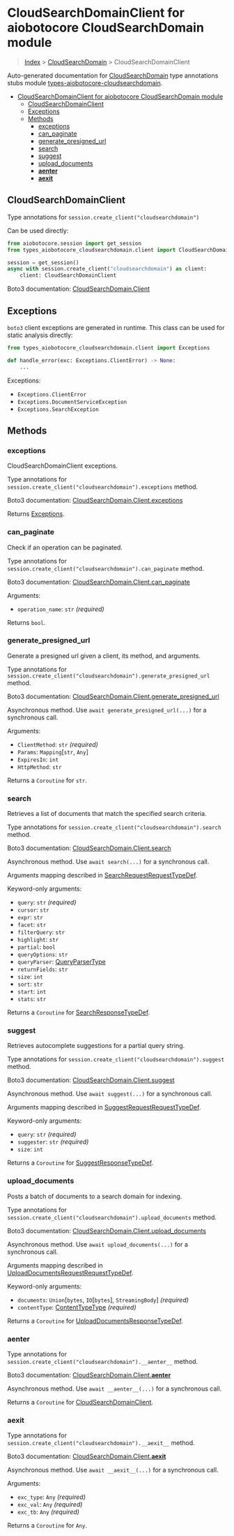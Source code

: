 <a id="cloudsearchdomainclient-for-aiobotocore-cloudsearchdomain-module"></a>

# CloudSearchDomainClient for aiobotocore CloudSearchDomain module

> [Index](..) > [CloudSearchDomain](.) > CloudSearchDomainClient

Auto-generated documentation for
[CloudSearchDomain](https://boto3.amazonaws.com/v1/documentation/api/latest/reference/services/cloudsearchdomain.html#CloudSearchDomain)
type annotations stubs module
[types-aiobotocore-cloudsearchdomain](https://pypi.org/project/types-aiobotocore-cloudsearchdomain/).

- [CloudSearchDomainClient for aiobotocore CloudSearchDomain module](#cloudsearchdomainclient-for-aiobotocore-cloudsearchdomain-module)
  - [CloudSearchDomainClient](#cloudsearchdomainclient)
  - [Exceptions](#exceptions)
  - [Methods](#methods)
    - [exceptions](#exceptions)
    - [can_paginate](#can_paginate)
    - [generate_presigned_url](#generate_presigned_url)
    - [search](#search)
    - [suggest](#suggest)
    - [upload_documents](#upload_documents)
    - [__aenter__](#__aenter__)
    - [__aexit__](#__aexit__)

<a id="cloudsearchdomainclient"></a>

## CloudSearchDomainClient

Type annotations for `session.create_client("cloudsearchdomain")`

Can be used directly:

```python
from aiobotocore.session import get_session
from types_aiobotocore_cloudsearchdomain.client import CloudSearchDomainClient

session = get_session()
async with session.create_client("cloudsearchdomain") as client:
    client: CloudSearchDomainClient
```

Boto3 documentation:
[CloudSearchDomain.Client](https://boto3.amazonaws.com/v1/documentation/api/latest/reference/services/cloudsearchdomain.html#CloudSearchDomain.Client)

<a id="exceptions"></a>

## Exceptions

`boto3` client exceptions are generated in runtime. This class can be used for
static analysis directly:

```python
from types_aiobotocore_cloudsearchdomain.client import Exceptions

def handle_error(exc: Exceptions.ClientError) -> None:
    ...
```

Exceptions:

- `Exceptions.ClientError`
- `Exceptions.DocumentServiceException`
- `Exceptions.SearchException`

<a id="methods"></a>

## Methods

<a id="exceptions"></a>

### exceptions

CloudSearchDomainClient exceptions.

Type annotations for `session.create_client("cloudsearchdomain").exceptions`
method.

Boto3 documentation:
[CloudSearchDomain.Client.exceptions](https://boto3.amazonaws.com/v1/documentation/api/latest/reference/services/cloudsearchdomain.html#CloudSearchDomain.Client.exceptions)

Returns [Exceptions](#exceptions).

<a id="can_paginate"></a>

### can_paginate

Check if an operation can be paginated.

Type annotations for `session.create_client("cloudsearchdomain").can_paginate`
method.

Boto3 documentation:
[CloudSearchDomain.Client.can_paginate](https://boto3.amazonaws.com/v1/documentation/api/latest/reference/services/cloudsearchdomain.html#CloudSearchDomain.Client.can_paginate)

Arguments:

- `operation_name`: `str` *(required)*

Returns `bool`.

<a id="generate_presigned_url"></a>

### generate_presigned_url

Generate a presigned url given a client, its method, and arguments.

Type annotations for
`session.create_client("cloudsearchdomain").generate_presigned_url` method.

Boto3 documentation:
[CloudSearchDomain.Client.generate_presigned_url](https://boto3.amazonaws.com/v1/documentation/api/latest/reference/services/cloudsearchdomain.html#CloudSearchDomain.Client.generate_presigned_url)

Asynchronous method. Use `await generate_presigned_url(...)` for a synchronous
call.

Arguments:

- `ClientMethod`: `str` *(required)*
- `Params`: `Mapping`\[`str`, `Any`\]
- `ExpiresIn`: `int`
- `HttpMethod`: `str`

Returns a `Coroutine` for `str`.

<a id="search"></a>

### search

Retrieves a list of documents that match the specified search criteria.

Type annotations for `session.create_client("cloudsearchdomain").search`
method.

Boto3 documentation:
[CloudSearchDomain.Client.search](https://boto3.amazonaws.com/v1/documentation/api/latest/reference/services/cloudsearchdomain.html#CloudSearchDomain.Client.search)

Asynchronous method. Use `await search(...)` for a synchronous call.

Arguments mapping described in
[SearchRequestRequestTypeDef](./type_defs.md#searchrequestrequesttypedef).

Keyword-only arguments:

- `query`: `str` *(required)*
- `cursor`: `str`
- `expr`: `str`
- `facet`: `str`
- `filterQuery`: `str`
- `highlight`: `str`
- `partial`: `bool`
- `queryOptions`: `str`
- `queryParser`: [QueryParserType](./literals.md#queryparsertype)
- `returnFields`: `str`
- `size`: `int`
- `sort`: `str`
- `start`: `int`
- `stats`: `str`

Returns a `Coroutine` for
[SearchResponseTypeDef](./type_defs.md#searchresponsetypedef).

<a id="suggest"></a>

### suggest

Retrieves autocomplete suggestions for a partial query string.

Type annotations for `session.create_client("cloudsearchdomain").suggest`
method.

Boto3 documentation:
[CloudSearchDomain.Client.suggest](https://boto3.amazonaws.com/v1/documentation/api/latest/reference/services/cloudsearchdomain.html#CloudSearchDomain.Client.suggest)

Asynchronous method. Use `await suggest(...)` for a synchronous call.

Arguments mapping described in
[SuggestRequestRequestTypeDef](./type_defs.md#suggestrequestrequesttypedef).

Keyword-only arguments:

- `query`: `str` *(required)*
- `suggester`: `str` *(required)*
- `size`: `int`

Returns a `Coroutine` for
[SuggestResponseTypeDef](./type_defs.md#suggestresponsetypedef).

<a id="upload_documents"></a>

### upload_documents

Posts a batch of documents to a search domain for indexing.

Type annotations for
`session.create_client("cloudsearchdomain").upload_documents` method.

Boto3 documentation:
[CloudSearchDomain.Client.upload_documents](https://boto3.amazonaws.com/v1/documentation/api/latest/reference/services/cloudsearchdomain.html#CloudSearchDomain.Client.upload_documents)

Asynchronous method. Use `await upload_documents(...)` for a synchronous call.

Arguments mapping described in
[UploadDocumentsRequestRequestTypeDef](./type_defs.md#uploaddocumentsrequestrequesttypedef).

Keyword-only arguments:

- `documents`: `Union`\[`bytes`, `IO`\[`bytes`\], `StreamingBody`\]
  *(required)*
- `contentType`: [ContentTypeType](./literals.md#contenttypetype) *(required)*

Returns a `Coroutine` for
[UploadDocumentsResponseTypeDef](./type_defs.md#uploaddocumentsresponsetypedef).

<a id="__aenter__"></a>

### __aenter__

Type annotations for `session.create_client("cloudsearchdomain").__aenter__`
method.

Boto3 documentation:
[CloudSearchDomain.Client.__aenter__](https://boto3.amazonaws.com/v1/documentation/api/latest/reference/services/cloudsearchdomain.html#CloudSearchDomain.Client.__aenter__)

Asynchronous method. Use `await __aenter__(...)` for a synchronous call.

Returns a `Coroutine` for [CloudSearchDomainClient](#cloudsearchdomainclient).

<a id="__aexit__"></a>

### __aexit__

Type annotations for `session.create_client("cloudsearchdomain").__aexit__`
method.

Boto3 documentation:
[CloudSearchDomain.Client.__aexit__](https://boto3.amazonaws.com/v1/documentation/api/latest/reference/services/cloudsearchdomain.html#CloudSearchDomain.Client.__aexit__)

Asynchronous method. Use `await __aexit__(...)` for a synchronous call.

Arguments:

- `exc_type`: `Any` *(required)*
- `exc_val`: `Any` *(required)*
- `exc_tb`: `Any` *(required)*

Returns a `Coroutine` for `Any`.
